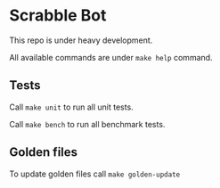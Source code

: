 # Scrabble Bot

This repo is under heavy development.

All available commands are under `make help` command.

## Tests

Call `make unit` to run all unit tests.

Call `make bench` to run all benchmark tests.

## Golden files

To update golden files call `make golden-update`

